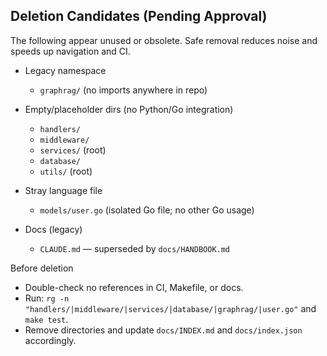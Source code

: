 ## Deletion Candidates (Pending Approval)

The following appear unused or obsolete. Safe removal reduces noise and speeds up navigation and CI.

- Legacy namespace
  - `graphrag/` (no imports anywhere in repo)

- Empty/placeholder dirs (no Python/Go integration)
  - `handlers/`
  - `middleware/`
  - `services/` (root)
  - `database/`
  - `utils/` (root)

- Stray language file
  - `models/user.go` (isolated Go file; no other Go usage)

- Docs (legacy)
  - `CLAUDE.md` — superseded by `docs/HANDBOOK.md`

Before deletion
- Double-check no references in CI, Makefile, or docs.
- Run: `rg -n "handlers/|middleware/|services/|database/|graphrag/|user.go"` and `make test`.
- Remove directories and update `docs/INDEX.md` and `docs/index.json` accordingly.
